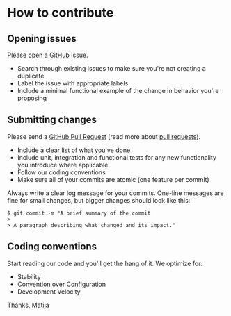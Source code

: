 # How to contribute

## Opening issues

Please open a [GitHub Issue](https://github.com/matteeyah/respondo/issues/new).

* Search through existing issues to make sure you're not creating a duplicate
* Label the issue with appropriate labels
* Include a minimal functional example of the change in behavior you're proposing

## Submitting changes

Please send a [GitHub Pull Request](https://github.com/matteeyah/respondo/pull/new/master) (read more about [pull requests](http://help.github.com/pull-requests/)).

* Include a clear list of what you've done
* Include unit, integration and functional tests for any new functionality you introduce where applicable
* Follow our coding conventions
* Make sure all of your commits are atomic (one feature per commit)

Always write a clear log message for your commits. One-line messages are fine for small changes, but bigger changes should look like this:

```
$ git commit -m "A brief summary of the commit
>
> A paragraph describing what changed and its impact."
```

## Coding conventions

Start reading our code and you'll get the hang of it. We optimize for:

* Stability
* Convention over Configuration
* Development Velocity

Thanks,
Matija
